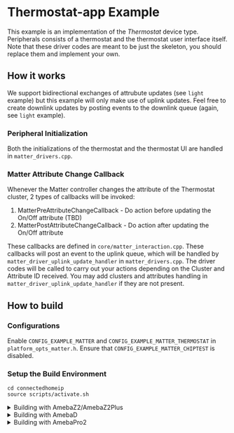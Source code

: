 # Thermostat-app Example
This example is an implementation of the *Thermostat* device type. Peripherals consists of a thermostat and the thermostat user interface itself. Note that these driver codes are meant to be just the skeleton, you should replace them and implement your own.

## How it works
We support bidirectional exchanges of attrubute updates (see `light` example) but this example will only make use of uplink updates.
Feel free to create downlink updates by posting events to the downlink queue (again, see `light` example).

### Peripheral Initialization
Both the initializations of the thermostat and the thermostat UI are handled in `matter_drivers.cpp`.

### Matter Attribute Change Callback
Whenever the Matter controller changes the attribute of the Thermostat cluster, 2 types of callbacks will be invoked:
  1. MatterPreAttributeChangeCallback - Do action before updating the On/Off attribute (TBD)
  2. MatterPostAttributeChangeCallback - Do action after updating the On/Off attribute

These callbacks are defined in `core/matter_interaction.cpp`.
These callbacks will post an event to the uplink queue, which will be handled by `matter_driver_uplink_update_handler` in `matter_drivers.cpp`.
The driver codes will be called to carry out your actions depending on the Cluster and Attribute ID received.
You may add clusters and attributes handling in `matter_driver_uplink_update_handler` if they are not present. 

## How to build

### Configurations
Enable `CONFIG_EXAMPLE_MATTER` and `CONFIG_EXAMPLE_MATTER_THERMOSTAT` in `platform_opts_matter.h`.
Ensure that `CONFIG_EXAMPLE_MATTER_CHIPTEST` is disabled.

### Setup the Build Environment

    cd connectedhomeip
    source scripts/activate.sh

<details>
  <summary>Building with AmebaZ2/AmebaZ2Plus</summary>

### AmebaZ2/AmebaZ2Plus (RTL8710C)

#### Build Matter Libraries

**Navigate to `realtek_amebaz2_v0_example` for AmebaZ2 or `realtek_amebaz2plus_v0_example` for AmebaZ2Plus**

    cd ambz2_matter/project/realtek_amebaz2_v0_example/GCC-RELEASE/
    make thermostat_port
    
#### Build the Final Firmware

    cd ambz2_matter/project/realtek_amebaz2_v0_example/GCC-RELEASE/
    make is_matter

#### Clean Matter Libraries

    cd ambz2_matter/project/realtek_amebaz2_v0_example/GCC-RELEASE/
    make clean_matter_libs

#### Clean Ameba Matter application

    cd ambz2_matter/project/realtek_amebaz2_v0_example/GCC-RELEASE/
    make clean_matter

</details>

<details>
  <summary>Building with AmebaD</summary>

### AmebaD (RTL8721D)

#### Build Matter Libraries

    cd ambd_matter/project/realtek_amebaD_va0_example/GCC-RELEASE/project_hp
    make -C asdk thermostat_port
    
#### Build the Final Firmware

    cd ambd_matter/project/realtek_amebaD_va0_example/GCC-RELEASE/project_lp
    make all
    cd ambd_matter/project/realtek_amebaD_va0_example/GCC-RELEASE/project_hp
    make all

#### Clean Matter Libraries

    cd ambd_matter/project/realtek_amebaD_va0_example/GCC-RELEASE/project_hp
    make clean

</details>

<details>
  <summary>Building with AmebaPro2</summary>

### AmebaPro2 (RTL8732B)

Please contact Realtek to obtain the sdk.

#### Build Matter Libraries

    cd sdk/project/realtek_amebapro2_v0_example/GCC-RELEASE
    make thermostat_port

#### Build the Final Firmware

Please open a **NEW** terminal

    cd sdk/project/realtek_amebapro2_v0_example/GCC-RELEASE
    mkdir build_matter ; cd build_matter
    cmake .. -G"Unix Makefiles" -DCMAKE_TOOLCHAIN_FILE=../toolchain.cmake -DEXAMPLE=matter
    cmake --build . --target flash -j

#### Clean Matter Libraries

    cd sdk/project/realtek_amebapro2_v0_example/GCC-RELEASE
    make clean_matter_libs

</details>

